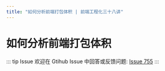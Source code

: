 ```yaml
---
title: "如何分析前端打包体积 | 前端工程化三十八讲"
---
```


# 如何分析前端打包体积

::: tip Issue
欢迎在 Gtihub Issue 中回答或反馈问题: [Issue 755](https://github.com/shfshanyue/Daily-Question/issues/755)
:::
